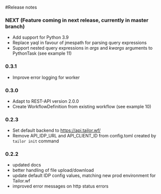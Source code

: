 #Release notes


### NEXT (Feature coming in next release, currently in master branch)
- Add support for Python 3.9
- Replace yaql in favour of jmespath for parsing query expressions
- Support nested query expressions in *args* and *kwargs* arguments to PythonTask (see example 11)

### 0.3.1
- Improve error logging for worker

### 0.3.0
- Adapt to REST-API version 2.0.0
- Create WorkflowDefinition from existing workflow (see example 10)

### 0.2.3
- Set default backend to https://api.tailor.wf/
- Remove API_IDP_URL and API_CLIENT_ID from config.toml created by `tailor init` command

### 0.2.2
- updated docs
- better handling of file upload/download
- update default IDP config values, matching new prod environment for Tailor.wf
- improved error messages on http status errors